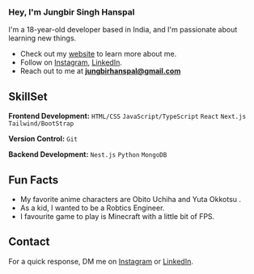 ### Hey, I'm Jungbir Singh Hanspal 

I'm a 18-year-old developer based in India, and I'm passionate about learning new things. 

- Check out my [website](https://jungbir.github.io/) to learn more about me.
- Follow on [Instagram](https://www.instagram.com/nightash_876/), [LinkedIn](https://in.linkedin.com/in/jungbir-singh-hanspal).
- Reach out to me at **jungbirhanspal@gmail.com**

## SkillSet

**Frontend Development:** `HTML/CSS` `JavaScript/TypeScript` `React` `Next.js` `Tailwind/BootStrap`
 
**Version Control:** `Git`

**Backend Development:** `Nest.js` `Python` `MongoDB`

 
## Fun Facts 

- My favorite anime characters are Obito Uchiha and Yuta Okkotsu .
- As a kid, I wanted to be a Robtics Engineer.
- I favourite game to play is Minecraft with a little bit of FPS.

## Contact

 For a quick response, DM me on [Instagram](https://www.instagram.com/nightash_876/) or [LinkedIn](https://in.linkedin.com/in/jungbir-singh-hanspal). 
 
